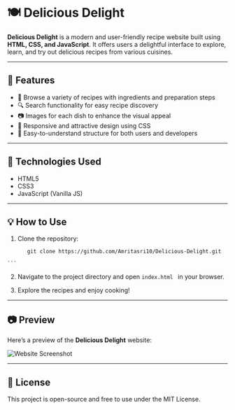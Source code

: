 # 🍽️ Delicious Delight

**Delicious Delight** is a modern and user-friendly recipe website built using **HTML, CSS, and JavaScript**. It offers users a delightful interface to explore, learn, and try out delicious recipes from various cuisines.

---

## 🌟 Features

- 🍲 Browse a variety of recipes with ingredients and preparation steps
- 🔍 Search functionality for easy recipe discovery
- 📷 Images for each dish to enhance the visual appeal
- 🎨 Responsive and attractive design using CSS
- 🧠 Easy-to-understand structure for both users and developers

---

## 🚀 Technologies Used

- HTML5
- CSS3
- JavaScript (Vanilla JS)

---

## 💡 How to Use

1.   Clone the repository:
     ```
        git clone https://github.com/Amritasri10/Delicious-Delight.git
    ``` 
2. Navigate to the project directory and open  ```index.html ``` in your        browser.

3. Explore the recipes and enjoy cooking!

---

## 📷 Preview

Here’s a preview of the **Delicious Delight** website:

![Website Screenshot](images/index.html.png)

---

## 📜 License

This project is open-source and free to use under the MIT License.





